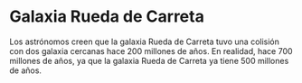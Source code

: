 # Galaxia Rueda de Carreta

Los astrónomos creen que la galaxia Rueda de Carreta tuvo una colisión con dos
galaxia cercanas hace 200 millones de años. En realidad, hace 700 millones de
años, ya que la galaxia Rueda de Carreta ya tiene 500 millones de años.
